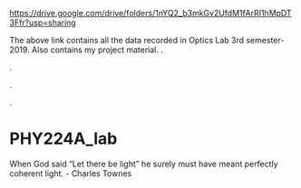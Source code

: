 https://drive.google.com/drive/folders/1nYQ2_b3mkGv2UfdM1fArRI1hMpDT3Ffr?usp=sharing

The above link contains all the data recorded in Optics Lab 3rd semester-2019. Also contains my project material. 
.

.

.

.



# PHY224A_lab
When God said “Let there be light” he surely must have meant perfectly coherent light. - Charles Townes

